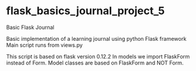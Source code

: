 # flask_basics_journal_project_5
Basic Flask Journal

Basic implementation of a learning journal using python Flask framework
Main script runs from views.py

This script is based on flask version 0.12.2
In models we import FlaskForm instead of Form.
Model classes are based on FlaskForm and NOT Form.

